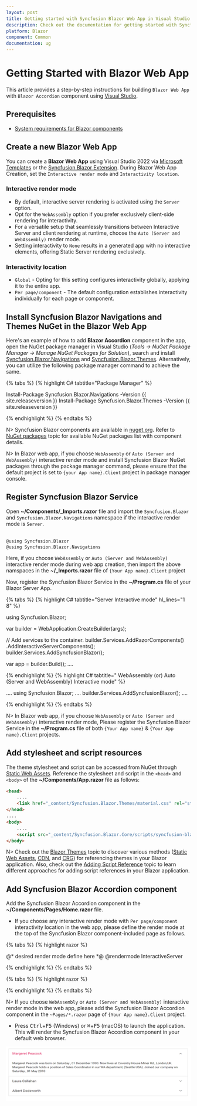 ```yaml
---
layout: post
title: Getting started with Syncfusion Blazor Web App in Visual Studio
description: Check out the documentation for getting started with Syncfusion Blazor Components in Visual Studio with NET 8 and much more.
platform: Blazor
component: Common
documentation: ug
---
```


# Getting Started with Blazor Web App

This article provides a step-by-step instructions for building `Blazor Web App` with `Blazor Accordion` component using [Visual Studio](https://visualstudio.microsoft.com/vs/).

## Prerequisites

* [System requirements for Blazor components](https://blazor.syncfusion.com/documentation/system-requirements)

## Create a new Blazor Web App

You can create a **Blazor Web App** using Visual Studio 2022 via [Microsoft Templates](https://learn.microsoft.com/en-us/aspnet/core/blazor/tooling?view=aspnetcore-8.0) or the [Syncfusion Blazor Extension](https://blazor.syncfusion.com/documentation/visual-studio-integration/template-studio). During Blazor Web App Creation, set the `Interactive render mode` and `Interactivity location`.

### Interactive render mode

* By default, interactive server rendering is activated using the `Server` option.
* Opt for the `WebAssembly` option if you prefer exclusively client-side rendering for interactivity.
* For a versatile setup that seamlessly transitions between Interactive Server and client rendering at runtime, choose the `Auto (Server and WebAssembly)` render mode.
* Setting interactivity to `None` results in a generated app with no interactive elements, offering Static Server rendering exclusively.

### Interactivity location

* `Global` - Opting for this setting configures interactivity globally, applying it to the entire app.
* `Per page/component` - The default configuration establishes interactivity individually for each page or component.

## Install Syncfusion Blazor Navigations and Themes NuGet in the Blazor Web App

Here's an example of how to add **Blazor Accordion** component in the app, open the NuGet package manager in Visual Studio (*Tools → NuGet Package Manager → Manage NuGet Packages for Solution*), search and install [Syncfusion.Blazor.Navigations](https://www.nuget.org/packages/Syncfusion.Blazor.Navigations/) and [Syncfusion.Blazor.Themes](https://www.nuget.org/packages/Syncfusion.Blazor.Themes/). Alternatively, you can utilize the following package manager command to achieve the same.

{% tabs %}
{% highlight C# tabtitle="Package Manager" %}

Install-Package Syncfusion.Blazor.Navigations -Version {{ site.releaseversion }}
Install-Package Syncfusion.Blazor.Themes -Version {{ site.releaseversion }}

{% endhighlight %}
{% endtabs %}

N> Syncfusion Blazor components are available in [nuget.org](https://www.nuget.org/packages?q=syncfusion.blazor). Refer to [NuGet packages](https://blazor.syncfusion.com/documentation/nuget-packages) topic for available NuGet packages list with component details.

N> In Blazor web app, if you choose `WebAssembly` or `Auto (Server and WebAssembly)` interactive render mode and install Syncfusion Blazor NuGet packages through the package manager command, please ensure that the default project is set to `{your App name}.Client` project in package manager console.

## Register Syncfusion Blazor Service

Open **~/Components/_Imports.razor** file and import the `Syncfusion.Blazor` and `Syncfusion.Blazor.Navigations` namespace if the interactive render mode is `Server`.

```cshtml

@using Syncfusion.Blazor
@using Syncfusion.Blazor.Navigations
```

Here, if you choose `WebAssembly` or `Auto (Server and WebAssembly)` interactive render mode during web app creation, then import the above namspaces in the **~/_Imports.razor** file of `{Your App name}.Client` project

Now, register the Syncfusion Blazor Service in the **~/Program.cs** file of your Blazor Server App.

{% tabs %}
{% highlight C# tabtitle="Server Interactive mode" hl_lines="1 8" %}

using Syncfusion.Blazor;

var builder = WebApplication.CreateBuilder(args);

// Add services to the container.
builder.Services.AddRazorComponents()
    .AddInteractiveServerComponents();
builder.Services.AddSyncfusionBlazor();

var app = builder.Build();
....

{% endhighlight %}
{% highlight C# tabtitle=" WebAssembly (or) Auto (Server and WebAssembly) Interactive mode" %}

....
using Syncfusion.Blazor;
....
builder.Services.AddSyncfusionBlazor();
....

{% endhighlight %}
{% endtabs %}

N> In Blazor web app, if you choose `WebAssembly` or `Auto (Server and WebAssembly)` interactive render mode, Please register the Syncfusion Blazor Service in the **~/Program.cs** file of both `{Your App name}` & `{Your App name}.Client` projects.

## Add stylesheet and script resources

The theme stylesheet and script can be accessed from NuGet through [Static Web Assets](https://blazor.syncfusion.com/documentation/appearance/themes#static-web-assets). Reference the stylesheet and script in the `<head>` and `<body>` of the **~/Components/App.razor** file as follows:

```html
<head>
    ....
    <link href="_content/Syncfusion.Blazor.Themes/material.css" rel="stylesheet" />
</head>
....
<body>
    ....
    <script src="_content/Syncfusion.Blazor.Core/scripts/syncfusion-blazor.min.js" type="text/javascript"></script>
</body>
```

N> Check out the [Blazor Themes](https://blazor.syncfusion.com/documentation/appearance/themes) topic to discover various methods ([Static Web Assets](https://blazor.syncfusion.com/documentation/appearance/themes#static-web-assets), [CDN](https://blazor.syncfusion.com/documentation/appearance/themes#cdn-reference), and [CRG](https://blazor.syncfusion.com/documentation/common/custom-resource-generator)) for referencing themes in your Blazor application. Also, check out the [Adding Script Reference](https://blazor.syncfusion.com/documentation/common/adding-script-references) topic to learn different approaches for adding script references in your Blazor application.

## Add Syncfusion Blazor Accordion component

Add the Syncfusion Blazor Accordion component in the **~/Components/Pages/Home.razor** file.

* If you choose any interactive render mode with `Per page/component` interactivity location in the web app, please define the render mode at the top of the Syncfusion Blazor component-included page as follows.

{% tabs %}
{% highlight razor %}

@* desired render mode define here *@
@rendermode InteractiveServer

{% endhighlight %}
{% endtabs %}

{% tabs %}
{% highlight razor %}

<SfAccordion>
    <AccordionItems>
        <AccordionItem Header="Margeret Peacock" Content="Margeret Peacock was born on Saturday , 01 December 1990. Now lives at Coventry House Miner Rd., London,UK. Margeret Peacock holds a position of Sales Coordinator in our WA department, (Seattle USA). Joined our company on Saturday , 01 May 2010"></AccordionItem>
        <AccordionItem Header="Laura Callahan" Content="Laura Callahan was born on Tuesday , 06 November 1990. Now lives at Edgeham Hollow Winchester Way, London,UK. Laura Callahan holds a position of Sales Coordinator in our WA department, (Seattle USA). Joined our company on Saturday , 01 May 2010"></AccordionItem>
        <AccordionItem Header="Albert Dodsworth" Content="Albert Dodsworth was born on Thursday , 19 October 1989. Now lives at 4726 - 11th Ave. N.E., Seattle,USA.Albert Dodsworth holds a position of Sales Representative in our WA department, (Seattle USA). Joined our company on Friday , 01 May 2009"></AccordionItem>
    </AccordionItems>
</SfAccordion>

{% endhighlight %}
{% endtabs %}

N> If you choose `WebAssembly` or `Auto (Server and WebAssembly)` interactive render mode in the web app, please add the Syncfusion Blazor Accordion component in the `~Pages/*.razor` page of `{Your App name}.Client` project.

* Press <kbd>Ctrl</kbd>+<kbd>F5</kbd> (Windows) or <kbd>⌘</kbd>+<kbd>F5</kbd> (macOS) to launch the application. This will render the Syncfusion Blazor Accordion component in your default web browser.

![Blazor Accordion Component](images/blazor-accordion-component.png)